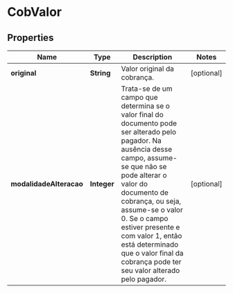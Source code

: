 # CobValor

## Properties
Name | Type | Description | Notes
------------ | ------------- | ------------- | -------------
**original** | **String** | Valor original da cobrança. |  [optional]
**modalidadeAlteracao** | **Integer** | Trata-se de um campo que determina se o valor final do documento pode ser alterado pelo pagador. Na ausência desse campo, assume-se que não se pode alterar o valor do documento de cobrança, ou seja, assume-se o valor 0. Se o campo estiver presente e com valor 1, então está determinado que o valor final da cobrança pode ter seu valor alterado pelo pagador. |  [optional]
